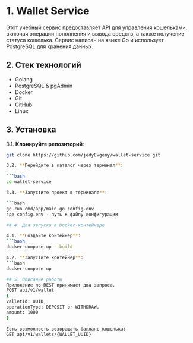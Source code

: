 # 1. Wallet Service

Этот учебный сервис предоставляет API для управления кошельками, включая операции пополнения и вывода средств, а также получение статуса кошелька. Сервис написан на языке Go и использует PostgreSQL для хранения данных.

## 2. Стек технологий

- Golang
- PostgreSQL & pgAdmin
- Docker
- Git
- GitHub
- Linux

## 3. Установка

3.1. **Клонируйте репозиторий**:

   ```bash
   git clone https://github.com/jedyEvgeny/wallet-service.git

3.2. **Перейдите в каталог через терминал**:

   ```bash
   cd wallet-service

3.3. **Запустите проект в терминале**:

   ```bash
   go run cmd/app/main.go config.env
где config.env - путь к файлу конфигурации

## 4. Для запуска в Docker-контейнере

4.1. **Создайте контейнер**:
   ```bash
   docker-compose up --build

4.2. **Запустите контейнер**:
   ```bash
   docker-compose up

## 5. Описание работы
Приложение по REST принимает два запроса.
POST api/v1/wallet
{
valletId: UUID,
operationType: DEPOSIT or WITHDRAW,
amount: 1000
}

Есть возможность возвращать балланс кошелька:
GET api/v1/wallets/{WALLET_UUID}



